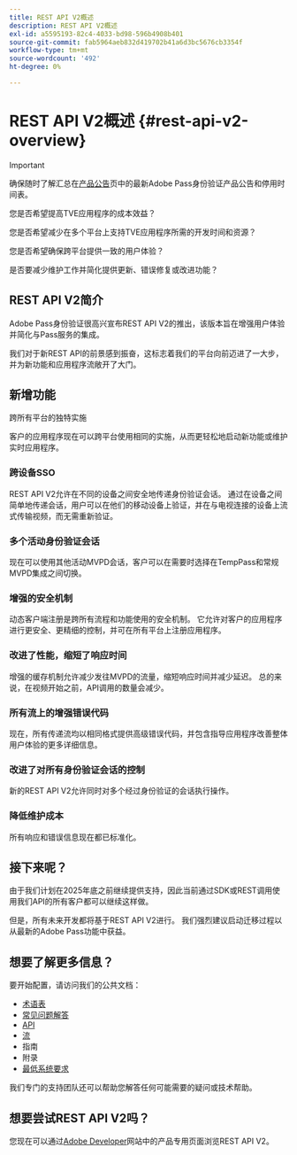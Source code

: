 ```yaml
---
title: REST API V2概述
description: REST API V2概述
exl-id: a5595193-82c4-4033-bd98-596b4908b401
source-git-commit: fab5964aeb832d419702b41a6d3bc5676cb3354f
workflow-type: tm+mt
source-wordcount: '492'
ht-degree: 0%

---
```


# REST API V2概述 {#rest-api-v2-overview}

>[!IMPORTANT]
>
> 确保随时了解汇总在[产品公告](/help/authentication/product-announcements.md)页中的最新Adobe Pass身份验证产品公告和停用时间表。

您是否希望提高TVE应用程序的成本效益？

您是否希望减少在多个平台上支持TVE应用程序所需的开发时间和资源？

您是否希望确保跨平台提供一致的用户体验？

是否要减少维护工作并简化提供更新、错误修复或改进功能？

## REST API V2简介

Adobe Pass身份验证很高兴宣布REST API V2的推出，该版本旨在增强用户体验并简化与Pass服务的集成。

我们对于新REST API的前景感到振奋，这标志着我们的平台向前迈进了一大步，并为新功能和应用程序流敞开了大门。

## 新增功能

跨所有平台的独特实施

客户的应用程序现在可以跨平台使用相同的实施，从而更轻松地启动新功能或维护实时应用程序。

### 跨设备SSO

REST API V2允许在不同的设备之间安全地传递身份验证会话。 通过在设备之间简单地传递会话，用户可以在他们的移动设备上验证，并在与电视连接的设备上流式传输视频，而无需重新验证。

### 多个活动身份验证会话

现在可以使用其他活动MVPD会话，客户可以在需要时选择在TempPass和常规MVPD集成之间切换。

### 增强的安全机制

动态客户端注册是跨所有流程和功能使用的安全机制。 它允许对客户的应用程序进行更安全、更精细的控制，并可在所有平台上注册应用程序。

### 改进了性能，缩短了响应时间

增强的缓存机制允许减少发往MVPD的流量，缩短响应时间并减少延迟。 总的来说，在视频开始之前，API调用的数量会减少。

### 所有流上的增强错误代码

现在，所有传递流均以相同格式提供高级错误代码，并包含指导应用程序改善整体用户体验的更多详细信息。

### 改进了对所有身份验证会话的控制

新的REST API V2允许同时对多个经过身份验证的会话执行操作。

### 降低维护成本

所有响应和错误信息现在都已标准化。

## 接下来呢？

由于我们计划在2025年底之前继续提供支持，因此当前通过SDK或REST调用使用我们API的所有客户都可以继续这样做。

但是，所有未来开发都将基于REST API V2进行。 我们强烈建议启动迁移过程以从最新的Adobe Pass功能中获益。

## 想要了解更多信息？

要开始配置，请访问我们的公共文档：

- [术语表](rest-api-v2-glossary.md)
- [常见问题解答](rest-api-v2-faqs.md)
- [API](apis/rest-api-v2-apis-overview.md)
- [流](flows/rest-api-v2-flows-overview.md)
- 指南
- 附录
- [最低系统要求](/help/authentication/integration-guide-programmers/minimum-system-requirements.md)

我们专门的支持团队还可以帮助您解答任何可能需要的疑问或技术帮助。

## 想要尝试REST API V2吗？

您现在可以通过[Adobe Developer](https://developer.adobe.com/adobe-pass/)网站中的产品专用页面浏览REST API V2。
